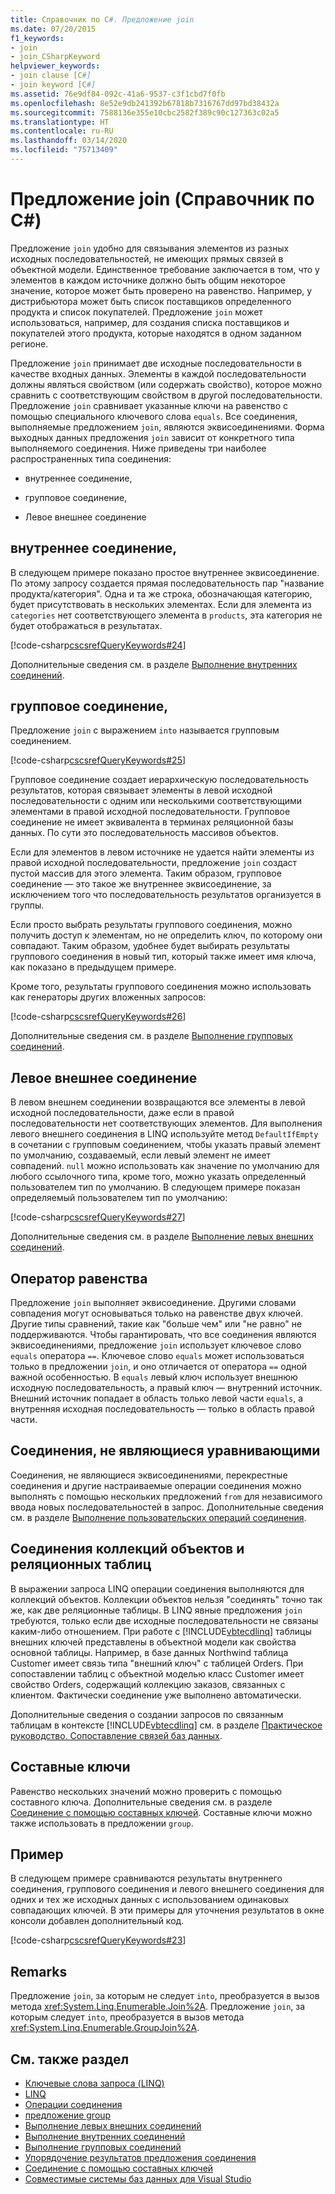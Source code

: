 ```yaml
---
title: Справочник по C#. Предложение join
ms.date: 07/20/2015
f1_keywords:
- join
- join_CSharpKeyword
helpviewer_keywords:
- join clause [C#]
- join keyword [C#]
ms.assetid: 76e9df84-092c-41a6-9537-c3f1cbd7f0fb
ms.openlocfilehash: 8e52e9db241392b67818b7316767dd97bd38432a
ms.sourcegitcommit: 7588136e355e10cbc2582f389c90c127363c02a5
ms.translationtype: HT
ms.contentlocale: ru-RU
ms.lasthandoff: 03/14/2020
ms.locfileid: "75713409"
---
```

# <a name="join-clause-c-reference"></a>Предложение join (Справочник по C#)

Предложение `join` удобно для связывания элементов из разных исходных последовательностей, не имеющих прямых связей в объектной модели. Единственное требование заключается в том, что у элементов в каждом источнике должно быть общим некоторое значение, которое может быть проверено на равенство. Например, у дистрибьютора может быть список поставщиков определенного продукта и список покупателей. Предложение `join` может использоваться, например, для создания списка поставщиков и покупателей этого продукта, которые находятся в одном заданном регионе.

Предложение `join` принимает две исходные последовательности в качестве входных данных. Элементы в каждой последовательности должны являться свойством (или содержать свойство), которое можно сравнить с соответствующим свойством в другой последовательности. Предложение `join` сравнивает указанные ключи на равенство с помощью специального ключевого слова `equals`. Все соединения, выполняемые предложением `join`, являются эквисоединениями. Форма выходных данных предложения `join` зависит от конкретного типа выполняемого соединения. Ниже приведены три наиболее распространенных типа соединения:

- внутреннее соединение,

- групповое соединение,

- Левое внешнее соединение

## <a name="inner-join"></a>внутреннее соединение,

В следующем примере показано простое внутреннее эквисоединение. По этому запросу создается прямая последовательность пар "название продукта/категория". Одна и та же строка, обозначающая категорию, будет присутствовать в нескольких элементах. Если для элемента из `categories` нет соответствующего элемента в `products`, эта категория не будет отображаться в результатах.

[!code-csharp[cscsrefQueryKeywords#24](~/samples/snippets/csharp/VS_Snippets_VBCSharp/CsCsrefQueryKeywords/CS/Join.cs#24)]

Дополнительные сведения см. в разделе [Выполнение внутренних соединений](../../linq/perform-inner-joins.md).

## <a name="group-join"></a>групповое соединение,

Предложение `join` с выражением `into` называется групповым соединением.

[!code-csharp[cscsrefQueryKeywords#25](~/samples/snippets/csharp/VS_Snippets_VBCSharp/CsCsrefQueryKeywords/CS/Join.cs#25)]

Групповое соединение создает иерархическую последовательность результатов, которая связывает элементы в левой исходной последовательности с одним или несколькими соответствующими элементами в правой исходной последовательности. Групповое соединение не имеет эквивалента в терминах реляционной базы данных. По сути это последовательность массивов объектов.

Если для элементов в левом источнике не удается найти элементы из правой исходной последовательности, предложение `join` создаст пустой массив для этого элемента. Таким образом, групповое соединение — это такое же внутреннее эквисоединение, за исключением того что последовательность результатов организуется в группы.

Если просто выбрать результаты группового соединения, можно получить доступ к элементам, но не определить ключ, по которому они совпадают. Таким образом, удобнее будет выбирать результаты группового соединения в новый тип, который также имеет имя ключа, как показано в предыдущем примере.

Кроме того, результаты группового соединения можно использовать как генераторы других вложенных запросов:

[!code-csharp[cscsrefQueryKeywords#26](~/samples/snippets/csharp/VS_Snippets_VBCSharp/CsCsrefQueryKeywords/CS/Join.cs#26)]

Дополнительные сведения см. в разделе [Выполнение групповых соединений](../../linq/perform-grouped-joins.md).

## <a name="left-outer-join"></a>Левое внешнее соединение

В левом внешнем соединении возвращаются все элементы в левой исходной последовательности, даже если в правой последовательности нет соответствующих элементов. Для выполнения левого внешнего соединения в LINQ используйте метод `DefaultIfEmpty` в сочетании с групповым соединением, чтобы указать правый элемент по умолчанию, создаваемый, если левый элемент не имеет совпадений. `null` можно использовать как значение по умолчанию для любого ссылочного типа, кроме того, можно указать определенный пользователем тип по умолчанию. В следующем примере показан определяемый пользователем тип по умолчанию:

[!code-csharp[cscsrefQueryKeywords#27](~/samples/snippets/csharp/VS_Snippets_VBCSharp/CsCsrefQueryKeywords/CS/Join.cs#27)]

Дополнительные сведения см. в разделе [Выполнение левых внешних соединений](../../linq/perform-left-outer-joins.md).

## <a name="the-equals-operator"></a>Оператор равенства

Предложение `join` выполняет эквисоединение. Другими словами совпадения могут основываться только на равенстве двух ключей. Другие типы сравнений, такие как "больше чем" или "не равно" не поддерживаются. Чтобы гарантировать, что все соединения являются эквисоединениями, предложение `join` использует ключевое слово `equals` оператора `==`. Ключевое слово `equals` может использоваться только в предложении `join`, и оно отличается от оператора `==` одной важной особенностью. В `equals` левый ключ использует внешнюю исходную последовательность, а правый ключ — внутренний источник. Внешний источник попадает в область только левой части `equals`, а внутренняя исходная последовательность — только в область правой части.

## <a name="non-equijoins"></a>Соединения, не являющиеся уравнивающими

Соединения, не являющиеся эквисоединениями, перекрестные соединения и другие настраиваемые операции соединения можно выполнять с помощью нескольких предложений `from` для независимого ввода новых последовательностей в запрос. Дополнительные сведения см. в разделе [Выполнение пользовательских операций соединения](../../linq/perform-custom-join-operations.md).

## <a name="joins-on-object-collections-vs-relational-tables"></a>Соединения коллекций объектов и реляционных таблиц

В выражении запроса LINQ операции соединения выполняются для коллекций объектов. Коллекции объектов нельзя "соединять" точно так же, как две реляционные таблицы. В LINQ явные предложения `join` требуются, только если две исходные последовательности не связаны каким-либо отношением. При работе с [!INCLUDE[vbtecdlinq](~/includes/vbtecdlinq-md.md)] таблицы внешних ключей представлены в объектной модели как свойства основной таблицы. Например, в базе данных Northwind таблица Customer имеет связь типа "внешний ключ" с таблицей Orders. При сопоставлении таблиц с объектной моделью класс Customer имеет свойство Orders, содержащий коллекцию заказов, связанных с клиентом. Фактически соединение уже выполнено автоматически.

Дополнительные сведения о создании запросов по связанным таблицам в контексте [!INCLUDE[vbtecdlinq](~/includes/vbtecdlinq-md.md)] см. в разделе [Практическое руководство. Сопоставление связей баз данных](../../../framework/data/adonet/sql/linq/how-to-map-database-relationships.md).

## <a name="composite-keys"></a>Составные ключи

Равенство нескольких значений можно проверить с помощью составного ключа. Дополнительные сведения см. в разделе [Соединение с помощью составных ключей](../../linq/join-by-using-composite-keys.md). Составные ключи можно также использовать в предложении `group`.

## <a name="example"></a>Пример

В следующем примере сравниваются результаты внутреннего соединения, группового соединения и левого внешнего соединения для одних и тех же исходных данных с использованием одинаковых совпадающих ключей. В эти примеры для уточнения результатов в окне консоли добавлен дополнительный код.

[!code-csharp[cscsrefQueryKeywords#23](~/samples/snippets/csharp/VS_Snippets_VBCSharp/CsCsrefQueryKeywords/CS/Join.cs#23)]

## <a name="remarks"></a>Remarks

Предложение `join`, за которым не следует `into`, преобразуется в вызов метода <xref:System.Linq.Enumerable.Join%2A>. Предложение `join`, за которым следует `into`, преобразуется в вызов метода <xref:System.Linq.Enumerable.GroupJoin%2A>.

## <a name="see-also"></a>См. также раздел

- [Ключевые слова запроса (LINQ)](query-keywords.md)
- [LINQ](../../linq/index.md)
- [Операции соединения](../../programming-guide/concepts/linq/join-operations.md)
- [предложение group](group-clause.md)
- [Выполнение левых внешних соединений](../../linq/perform-left-outer-joins.md)
- [Выполнение внутренних соединений](../../linq/perform-inner-joins.md)
- [Выполнение групповых соединений](../../linq/perform-grouped-joins.md)
- [Упорядочение результатов предложения соединения](../../linq/order-the-results-of-a-join-clause.md)
- [Соединение с помощью составных ключей](../../linq/join-by-using-composite-keys.md)
- [Совместимые системы баз данных для Visual Studio](/visualstudio/data-tools/installing-database-systems-tools-and-samples)
